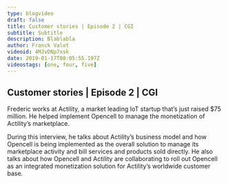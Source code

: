 ```yaml
---
type: blogvideo
draft: false
title: Customer stories | Episode 2 | CGI
subtitle: Subtitle
description: Blablabla
author: Franck Valot
videoid: 4MJvDNp7xsk
date: 2019-01-17T08:05:55.197Z
videostags: [one, four, five]
---
```


## Customer stories | Episode 2 | CGI

Frederic works at Actility, a market leading IoT startup that’s just raised $75 million. He helped implement Opencell to manage the monetization of Actility’s marketplace.

During this interview, he talks about Actility’s business model and how Opencell is being implemented as the overall solution to manage its marketplace activity and bill services and products sold directly. He also talks about how Opencell and Actility are collaborating to roll out Opencell as an integrated monetization solution for Actility’s worldwide customer base.
